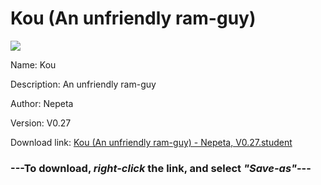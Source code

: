 # Kou (An unfriendly ram-guy)

<img src = "https://raw.githubusercontent.com/Arbiter1223/Koukou-Gurashi-Custom-Students/master/Students/Files/Kou%20(An%20unfriendly%20ram-guy).png">

Name: Kou

Description: An unfriendly ram-guy

Author: Nepeta

Version: V0.27

Download link: <a href="https://raw.githubusercontent.com/Arbiter1223/Koukou-Gurashi-Custom-Students/master/Students/Files/Kou%20(An%20unfriendly%20ram-guy)%20-%20Nepeta%2C%20V0.27.student">Kou (An unfriendly ram-guy) - Nepeta, V0.27.student</a>

### ---**To download, _right-click_ the link, and select _"Save-as"_**---


